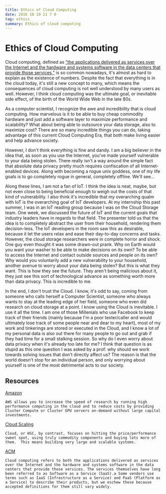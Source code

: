 ```yaml
---
title: Ethics of Cloud Computing 
date: 2016 10 10 21 7 0
tag: ethics
summary: Ethics of cloud computing
---
```


# Ethics of Cloud Computing

Cloud computing, defined as 
["the applications delivered as services over the Internet and the hardware and systems software in the data centers that provide those services,"](http://cacm.acm.org/magazines/2010/4/81493-a-view-of-cloud-computing/fulltext) 
is so common nowadays, it's almost as hard to explain as the existence of numbers.
Despite the fact that everything is in the cloud today, it's still a new concept to many,
which means the consequences of cloud computing is not well understood by many 
users as well. However, I think cloud computing was the ultimate goal, or 
inevitable side effect, of the birth of the World Wide Web in the late 80s.   
  
As a computer scientist, I recognize the awe and incredibility that is cloud 
computing. How marvelous is it to be
able to buy cheap commodity hardware and just add a software layer to maximize 
performance and scalability? What about being able to outsource your data storage, 
also to maximize cost? There are so many incredible things you can do, taking 
advantage of this current Cloud Computing Era, that both make living easier and
help advance society.  
  
However, I don't think everything is fine and dandy. I am a big believer in the 
idea that, as soon as you use the Internet, you've made yourself vulnerable to 
your data being stolen. There really isn't a way around the simple fact that 
absolute data privacy pretty much requires confiscation of all Internet-enabled
devices. Along with becoming a rogue unix goddess, one of my life goals is to 
go completely rogue in general, completely offline. We'll see...  
  
Along these lines, I am not a fan of IoT. I think the idea is neat, maybe, but 
not even close to being beneficial enough to weigh out the costs of that kind
of vulnerability. I also think it's incredible that my overarching qualm with 
IoT is the overarching goal of IoT developers. At my internship this past summer,
I was in an IoT reading group because I was on the Cloud Storage team. One week,
we discussed the future of IoT and the current goals that industry leaders have in 
regards to that field. The presenter told us that the idea is to completely 
abstract the user from their household, rendering them decision-less. The 
IoT developers in the room saw this
as desirable, because it let the users relax and ease their day-to-day concerns and
tasks. However, the cloud storage researchers were in complete horror and shock. One
guy even thought it was some drawn-out prank. Why on Earth would you want your 
washer to be able to make decisions on its own? To be able to access the Internet 
and contact outside sources and people on its own? Why would you voluntarily 
add a new vulnerability to your household, another avenue to worry about your 
data being stolen? But this is what they want. This is how they see the future. 
They aren't being malicious about it, they just see this sort of technological 
advance as something worth more than data privacy. This is incredible to me.  
  
In the end, I don't trust the Cloud. I know, it's odd to say, coming from 
someone who calls herself a Computer Scientist, someone who always wants to 
stay at the leading edge of her field, someone who even did research on 
cloud storage at a point. I know using the Cloud is inevitable. I use it all the time. 
I am one of those Millenials who use Facebook to keep track of their friends 
(mainly because I'm a poor texter/caller and would ultimately lose track of 
some people near and dear to my heart), most of my work and tinkerings are 
stored or executed in the Cloud, and I know a lot of my personal data is also 
out there for many people to go out and grab if they had time for a small 
stalking session. So why do I even worry about data privacy when it's already 
too late for me? I think that question is as stupid as this one question I was 
asked by a prof: why should we work towards solving issues that don't directly 
affect us? The reason is that the world doesn't stop for an individual person, and
only worrying about yourself is one of the most detrimental acts to our society.




## Resources
[Amazon](https://aws.amazon.com/hpc/])
	
	AWS allows you to increase the speed of research by running high performance computing in the cloud and to reduce costs by providing Cluster Compute or Cluster GPU servers on-demand without large capital investments. 

[Cloud Scaling](http://cloudscaling.com/blog/cloud-computing/grid-cloud-hpc-whats-the-diff/) 
	
	Cloud, or HSC, by contrast, focuses on hitting the price/performance sweet spot, using truly commodity components and buying lots more of them.  This means building very large and scalable systems.

[ACM](http://cacm.acm.org/magazines/2010/4/81493-a-view-of-cloud-computing/fulltext)

	Cloud computing refers to both the applications delivered as services over the Internet and the hardware and systems software in the data centers that provide those services. The services themselves have long been referred to as Software as a Service (SaaS).a Some vendors use terms such as IaaS (Infrastructure as a Service) and PaaS (Platform as a Service) to describe their products, but we eschew these because accepted definitions for them still vary widely. 
	
